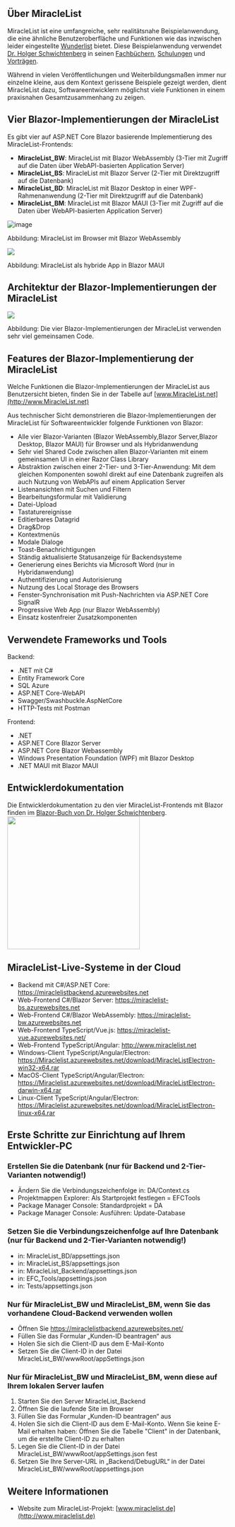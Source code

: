 ## Über MiracleList

MiracleList ist eine umfangreiche, sehr realitätsnahe Beispielanwendung, die eine ähnliche Benutzeroberfläche und Funktionen wie das inzwischen leider eingestellte [Wunderlist](https://de.wikipedia.org/wiki/Wunderlist) bietet. Diese Beispielanwendung verwendet [Dr. Holger Schwichtenberg](https://www.dotnet-doktor.de) in seinen [Fachbüchern](https://www.IT-Visions.de/Verlag), [Schulungen](https://www.IT-Visions.de/Schulungen) und [Vorträgen](https://www.IT-Visions.de/Vortraege).

<div class="alert alert-info">Während in vielen Veröffentlichungen und Weiterbildungsmaßen immer nur einzelne kleine, aus dem Kontext gerissene Beispiele gezeigt werden, dient MiracleList dazu, Softwareentwicklern möglichst viele Funktionen in einem praxisnahen Gesamtzusammenhang zu zeigen.</div>

## Vier Blazor-Implementierungen der MiracleList

Es gibt vier auf ASP.NET Core Blazor basierende Implementierung des MiracleList-Frontends:

*   **MiracleList_BW**: MiracleList mit Blazor WebAssembly (3-Tier mit Zugriff auf die Daten über WebAPI-basierten Application Server)
*   **MiracleList_BS**: MiracleList mit Blazor Server (2-Tier mit Direktzugriff auf die Datenbank)
*   **MiracleList_BD**: MiracleList mit Blazor Desktop in einer WPF-Rahmenanwendung (2-Tier mit Direktzugriff auf die Datenbank)
*   **MiracleList_BM**: MiracleList mit Blazor MAUI (3-Tier mit Zugriff auf die Daten über WebAPI-basierten Application Server)

![image](https://user-images.githubusercontent.com/3673169/224552620-97f7c195-f365-4b67-80e7-cbf3fd98c34f.png)

Abbildung: MiracleList im Browser mit Blazor WebAssembly

![](https://user-images.githubusercontent.com/3673169/224502120-1e4a7310-b574-49f5-b7dd-72b240f9fe92.png)

Abbildung: MiracleList als hybride App in Blazor MAUI

## Architektur der Blazor-Implementierungen der MiracleList

![](https://user-images.githubusercontent.com/3673169/224501737-dbe842a5-4db4-455f-a287-655c71b73967.png)

Abbildung: Die vier Blazor-Implementierungen der MiracleList verwenden sehr viel gemeinsamen Code.

## Features der Blazor-Implementierung der MiracleList

Welche Funktionen die Blazor-Implementierungen der MiracleList aus Benutzersicht bieten, finden Sie in der Tabelle auf [www.MiracleList.net](http://www.MiracleList.net)

Aus technischer Sicht demonstrieren die Blazor-Implementierungen der MiracleList für Softwareentwickler folgende Funktionen von Blazor:

*   Alle vier Blazor-Varianten (Blazor WebAssembly,Blazor Server,Blazor Desktop, Blazor MAUI) für Browser und als Hybridanwendung
*   Sehr viel Shared Code zwischen allen Blazor-Varianten mit einem gemeinsamen UI in einer Razor Class Library
*   Abstraktion zwischen einer 2-Tier- und 3-Tier-Anwendung: Mit dem gleichen Komponenten sowohl direkt auf eine Datenbank zugreifen als auch Nutzung von WebAPIs auf einem Application Server
*   Listenansichten mit Suchen und Filtern
*   Bearbeitungsformular mit Validierung
*   Datei-Upload
*   Tastaturereignisse
*   Editierbares Datagrid
*   Drag&Drop
*   Kontextmenüs
*   Modale Dialoge
*   Toast-Benachrichtigungen
*   Ständig aktualisierte Statusanzeige für Backendsysteme
*   Generierung eines Berichts via Microsoft Word (nur in Hybridanwendung)
*   Authentifizierung und Autorisierung
*   Nutzung des Local Storage des Browsers
*   Fenster-Synchronisation mit Push-Nachrichten via ASP.NET Core SignalR
*   Progressive Web App (nur Blazor WebAssembly)
*   Einsatz kostenfreier Zusatzkomponenten

## Verwendete Frameworks und Tools
Backend:
- .NET mit C#
- Entity Framework Core
- SQL Azure
- ASP.NET Core-WebAPI
- Swagger/Swashbuckle.AspNetCore
- HTTP-Tests mit Postman

Frontend:
- .NET
- ASP.NET Core Blazor Server
- ASP.NET Core Blazor Webassembly
- Windows Presentation Foundation (WPF) mit Blazor Desktop
- .NET MAUI mit Blazor MAUI

## Entwicklerdokumentation

Die Entwicklerdokumentation zu den vier MiracleList-Frontends mit Blazor finden im <a href="https://it-visions.de/blazorbuch">Blazor-Buch von Dr. Holger Schwichtenberg</a>.
<a href="https://it-visions.de/blazorbuch">
<img src="https://user-images.githubusercontent.com/3673169/224503307-5dcda1a8-612b-4ee6-95e8-2dad43fa917d.png" width="300">
</a>

<h2>MiracleList-Live-Systeme in der Cloud</h2>
<ul>
 <li>Backend mit C#/ASP.NET Core: <a href="https://miraclelistbackend.azurewebsites.net" rel="nofollow">https://miraclelistbackend.azurewebsites.net</a></li>
 <li>Web-Frontend C#/Blazor Server: <a href="https://miraclelist-bs.azurewebsites.net" rel="nofollow">https://miraclelist-bs.azurewebsites.net</a></li>
 <li>Web-Frontend C#/Blazor WebAssembly: <a href="https://miraclelist-bw.azurewebsites.net" rel="nofollow">https://miraclelist-bw.azurewebsites.net</a></li>
 <li>Web-Frontend TypeScript/Vue.js: <a href="https://miraclelist-vue.azurewebsites.net/" rel="nofollow">https://miraclelist-vue.azurewebsites.net/</a></li>
 <li>Web-Frontend TypeScript/Angular: <a href="http://www.miraclelist.net" rel="nofollow">http://www.miraclelist.net</a></li>

 <li>Windows-Client TypeScript/Angular/Electron: <a href="https://Miraclelist.azurewebsites.net/download/MiracleListElectron-win32-x64.rar" rel="nofollow">https://Miraclelist.azurewebsites.net/download/MiracleListElectron-win32-x64.rar</a></li>
 <li>MacOS-Client TypeScript/Angular/Electron: <a href="https://Miraclelist.azurewebsites.net/download/MiracleListElectron-darwin-x64.rar" rel="nofollow">https://Miraclelist.azurewebsites.net/download/MiracleListElectron-darwin-x64.rar</a></li>
 <li>Linux-Client TypeScript/Angular/Electron: <a href="https://Miraclelist.azurewebsites.net/download/MiracleListElectron-linux-x64.rar" rel="nofollow">https://Miraclelist.azurewebsites.net/download/MiracleListElectron-linux-x64.rar</a></li>
</ul>

## Erste Schritte zur Einrichtung auf Ihrem Entwickler-PC

### Erstellen Sie die Datenbank (nur für Backend und 2-Tier-Varianten notwendig!)
- Ändern Sie die Verbindungszeichenfolge in: DA/Context.cs
- Projektmappen Explorer: Als Startprojekt festlegen = EFCTools
- Package Manager Console: Standardprojekt = DA
- Package Manager Console: Ausführen: Update-Database

### Setzen Sie die Verbindungszeichenfolge auf Ihre Datenbank (nur für Backend und 2-Tier-Varianten notwendig!)
- in: MiracleList_BD/appsettings.json
- in: MiracleList_BS/appsettings.json
- in: MiracleList_Backend/appsettings.json
- in: EFC_Tools/appsettings.json
- in: Tests/appsettings.json

### Nur für MiracleList_BW und MiracleList_BM, wenn Sie das vorhandene Cloud-Backend verwenden wollen
- Öffnen Sie https://miraclelistbackend.azurewebsites.net/
- Füllen Sie das Formular „Kunden-ID beantragen“ aus
- Holen Sie sich die Client-ID aus dem E-Mail-Konto
- Setzen Sie die Client-ID in der Datei MiracleList_BW/wwwRoot/appSettings.json

### Nur für MiracleList_BW und MiracleList_BM, wenn diese auf Ihrem lokalen Server laufen
1. Starten Sie den Server MiracleList_Backend
2. Öffnen Sie die laufende Site im Browser
3. Füllen Sie das Formular „Kunden-ID beantragen“ aus
4. Holen Sie sich die Client-ID aus dem E-Mail-Konto. Wenn Sie keine E-Mail erhalten haben: Öffnen Sie die Tabelle "Client" in der Datenbank, um die erstellte Client-ID zu erhalten
5. Legen Sie die Client-ID in der Datei MiracleList_BW/wwwRoot/appSettings.json fest
6. Setzen Sie Ihre Server-URL in „Backend/DebugURL“ in der Datei MiracleList_BW/wwwRoot/appsettings.json

## Weitere Informationen
- Website zum MiracleList-Projekt: [www.miraclelist.de](http://www.miraclelist.de)
